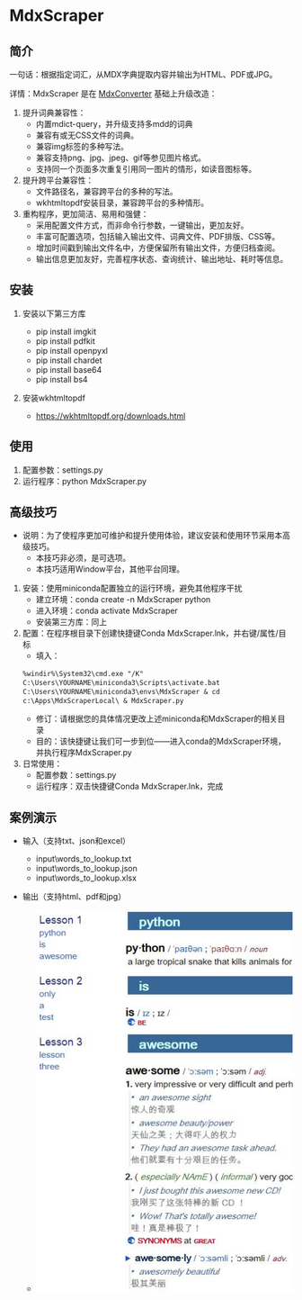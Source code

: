 # MdxScraper

## 简介

一句话：根据指定词汇，从MDX字典提取内容并输出为HTML、PDF或JPG。

详情：MdxScraper 是在 [MdxConverter](https://github.com/noword/MdxConverter) 基础上升级改造：

1. 提升词典兼容性：
    * 内置mdict-query，并升级支持多mdd的词典
    * 兼容有或无CSS文件的词典。
    * 兼容img标签的多种写法。
    * 兼容支持png、jpg、jpeg、gif等参见图片格式。
    * 支持同一个页面多次重复引用同一图片的情形，如读音图标等。
2. 提升跨平台兼容性：
    * 文件路径名，兼容跨平台的多种的写法。
    * wkhtmltopdf安装目录，兼容跨平台的多种情形。
3. 重构程序，更加简洁、易用和强健：
    * 采用配置文件方式，而非命令行参数，一键输出，更加友好。
    * 丰富可配置选项，包括输入输出文件、词典文件、PDF排版、CSS等。
    * 增加时间戳到输出文件名中，方便保留所有输出文件，方便归档查阅。
    * 输出信息更加友好，完善程序状态、查询统计、输出地址、耗时等信息。

## 安装

1. 安装以下第三方库
    * pip install imgkit
    * pip install pdfkit
    * pip install openpyxl
    * pip install chardet
    * pip install base64
    * pip install bs4

2. 安装wkhtmltopdf
    * https://wkhtmltopdf.org/downloads.html

## 使用

1. 配置参数：settings.py
2. 运行程序：python MdxScraper.py

## 高级技巧

* 说明：为了使程序更加可维护和提升使用体验，建议安装和使用环节采用本高级技巧。
    - 本技巧非必须，是可选项。
    - 本技巧适用Window平台，其他平台同理。

1. 安装：使用miniconda配置独立的运行环境，避免其他程序干扰
    * 建立环境：conda create -n MdxScraper python
    * 进入环境：conda activate MdxScraper
    * 安装第三方库：同上
2. 配置：在程序根目录下创建快捷键Conda MdxScraper.lnk，并右键/属性/目标
    * 填入：
    ```
    %windir%\System32\cmd.exe "/K" C:\Users\YOURNAME\miniconda3\Scripts\activate.bat C:\Users\YOURNAME\miniconda3\envs\MdxScraper & cd c:\Apps\MdxScraperLocal\ & MdxScraper.py
    ```
    * 修订：请根据您的具体情况更改上述miniconda和MdxScraper的相关目录
    * 目的：该快捷键让我们可一步到位——进入conda的MdxScraper环境，并执行程序MdxScraper.py
3. 日常使用：
    * 配置参数：settings.py
    * 运行程序：双击快捷键Conda MdxScraper.lnk，完成

## 案例演示

* 输入（支持txt、json和excel）
    * input\words_to_lookup.txt
    * input\words_to_lookup.json
    * input\words_to_lookup.xlsx

* 输出（支持html、pdf和jpg）
    * ![html](lib/images/html.jpg)
